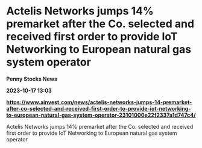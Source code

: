 # Actelis Networks jumps 14% premarket after the Co. selected and received first order to provide IoT Networking to European natural gas system operator
**Penny Stocks News**

**2023-10-17 13:03**

**https://www.ainvest.com/news/actelis-networks-jumps-14-premarket-after-co-selected-and-received-first-order-to-provide-iot-networking-to-european-natural-gas-system-operator-23101000e22f2337a1d747c4/**

Actelis Networks jumps 14% premarket after the Co. selected and received first order to provide IoT Networking to European natural gas system operator